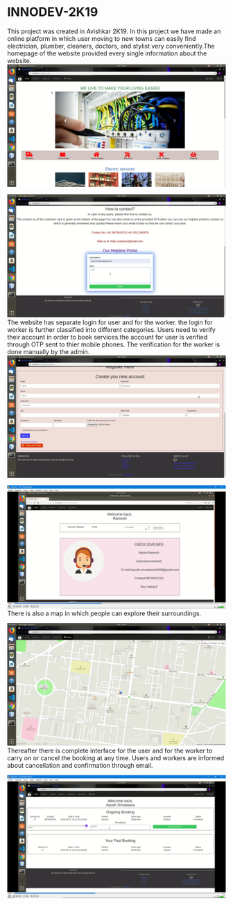 # INNODEV-2K19
This project was created in Avishkar 2K19.
In this project we have made an online platform in which user moving to new towns can easily find electrician, plumber, cleaners, doctors, 
and stylist very conveniently.The homepage of the website provided every single information about the website.
![Unable to display Screenshot](https://github.com/ayush-srivastava99/INNODEV-2K19/blob/master/Screenshot%20(115).png)

![Unable to display Screenshot](https://github.com/ayush-srivastava99/INNODEV-2K19/blob/master/Screenshot%20(139).png)
The website has separate login for user and for the worker. the login for worker is further classified into different categories.
Users need to verify their account in order to book services.the account for user is verified through OTP sent to thier mobile phones.
The verification for the worker is done manually by the admin.
![Unable to display Screenshot](https://github.com/ayush-srivastava99/INNODEV-2K19/blob/master/Screenshot%20(140).png)


![Unable to display Screenshot](https://github.com/ayush-srivastava99/INNODEV-2K19/blob/master/Screenshot%20(146).png)
There is also a map in which people can explore their surroundings.

![Unable to display Screenshot](https://github.com/ayush-srivastava99/INNODEV-2K19/blob/master/Screenshot%20(142).png)
Thereafter there is complete interface for the user and for the worker to carry on or cancel the booking at any time.
Users and workers are informed about cancellation and confirmation through email.

![Unable to display Screenshot](https://github.com/ayush-srivastava99/INNODEV-2K19/blob/master/Screenshot%20(145).png)
